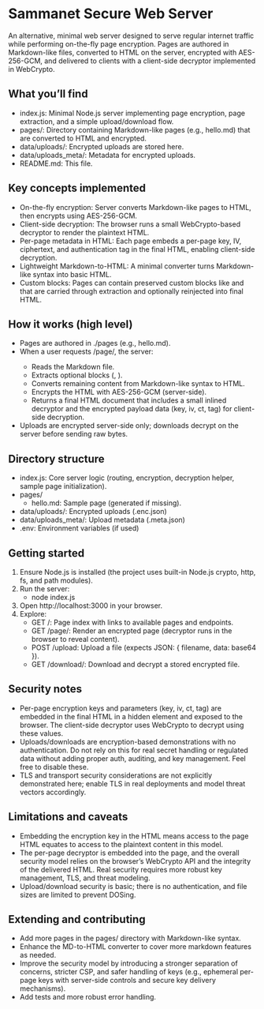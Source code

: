# Sammanet Secure Web Server

An alternative, minimal web server designed to serve regular internet traffic while performing on-the-fly page encryption. Pages are authored in Markdown-like files, converted to HTML on the server, encrypted with AES-256-GCM, and delivered to clients with a client-side decryptor implemented in WebCrypto.

## What you’ll find
- index.js: Minimal Node.js server implementing page encryption, page extraction, and a simple upload/download flow.
- pages/: Directory containing Markdown-like pages (e.g., hello.md) that are converted to HTML and encrypted.
- data/uploads/: Encrypted uploads are stored here.
- data/uploads_meta/: Metadata for encrypted uploads.
- README.md: This file.

## Key concepts implemented
- On-the-fly encryption: Server converts Markdown-like pages to HTML, then encrypts using AES-256-GCM.
- Client-side decryption: The browser runs a small WebCrypto-based decryptor to render the plaintext HTML.
- Per-page metadata in HTML: Each page embeds a per-page key, IV, ciphertext, and authentication tag in the final HTML, enabling client-side decryption.
- Lightweight Markdown-to-HTML: A minimal converter turns Markdown-like syntax into basic HTML.
- Custom blocks: Pages can contain preserved custom blocks like <snet-script> and <snet-style> that are carried through extraction and optionally reinjected into final HTML.

## How it works (high level)
- Pages are authored in ./pages (e.g., hello.md).
- When a user requests /page/<name>, the server:
  - Reads the Markdown file.
  - Extracts optional blocks (<snet-script>, <snet-style>).
  - Converts remaining content from Markdown-like syntax to HTML.
  - Encrypts the HTML with AES-256-GCM (server-side).
  - Returns a final HTML document that includes a small inlined decryptor and the encrypted payload data (key, iv, ct, tag) for client-side decryption.
- Uploads are encrypted server-side only; downloads decrypt on the server before sending raw bytes.

## Directory structure
- index.js: Core server logic (routing, encryption, decryption helper, sample page initialization).
- pages/
  - hello.md: Sample page (generated if missing).
- data/uploads/: Encrypted uploads (.enc.json)
- data/uploads_meta/: Upload metadata (.meta.json)
- .env: Environment variables (if used)

## Getting started
1. Ensure Node.js is installed (the project uses built-in Node.js crypto, http, fs, and path modules).
2. Run the server:
   - node index.js
3. Open http://localhost:3000 in your browser.
4. Explore:
   - GET /: Page index with links to available pages and endpoints.
   - GET /page/<name>: Render an encrypted page (decryptor runs in the browser to reveal content).
   - POST /upload: Upload a file (expects JSON: { filename, data: base64 }).
   - GET /download/<filename>: Download and decrypt a stored encrypted file.

## Security notes
- Per-page encryption keys and parameters (key, iv, ct, tag) are embedded in the final HTML in a hidden element and exposed to the browser. The client-side decryptor uses WebCrypto to decrypt using these values.
- Uploads/downloads are encryption-based demonstrations with no authentication. Do not rely on this for real secret handling or regulated data without adding proper auth, auditing, and key management. Feel free to disable these.
- TLS and transport security considerations are not explicitly demonstrated here; enable TLS in real deployments and model threat vectors accordingly.

## Limitations and caveats
- Embedding the encryption key in the HTML means access to the page HTML equates to access to the plaintext content in this model.
- The per-page decryptor is embedded into the page, and the overall security model relies on the browser’s WebCrypto API and the integrity of the delivered HTML. Real security requires more robust key management, TLS, and threat modeling.
- Upload/download security is basic; there is no authentication, and file sizes are limited to prevent DOSing.

## Extending and contributing
- Add more pages in the pages/ directory with Markdown-like syntax.
- Enhance the MD-to-HTML converter to cover more markdown features as needed.
- Improve the security model by introducing a stronger separation of concerns, stricter CSP, and safer handling of keys (e.g., ephemeral per-page keys with server-side controls and secure key delivery mechanisms).
- Add tests and more robust error handling.
